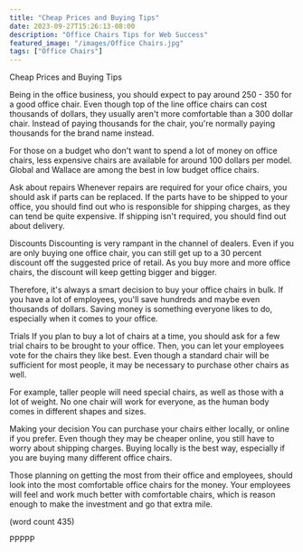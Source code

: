 ```yaml
---
title: "Cheap Prices and Buying Tips"
date: 2023-09-27T15:26:13-08:00
description: "Office Chairs Tips for Web Success"
featured_image: "/images/Office Chairs.jpg"
tags: ["Office Chairs"]
---
```


Cheap Prices and Buying Tips

Being in the office business, you should expect to
pay around 250 - 350 for a good office chair.  Even
though top of the line office chairs can cost 
thousands of dollars, they usually aren't more
comfortable than a 300 dollar chair.  Instead of
paying thousands for the chair, you're normally 
paying thousands for the brand name instead.

For those on a budget who don't want to spend a 
lot of money on office chairs, less expensive chairs
are available for around 100 dollars per model.  
Global and Wallace are among the best in low 
budget office chairs.

Ask about repairs
Whenever repairs are required for your ofice chairs,
you should ask if parts can be replaced.  If the
parts have to be shipped to your office, you should
find out who is responsible for shipping charges, 
as they can tend be quite expensive.  If shipping
isn't required, you should find out about delivery.

Discounts
Discounting is very rampant in the channel of 
dealers.  Even if you are only buying one office 
chair, you can still get up to a 30 percent discount
off the suggested price of retail.  As you buy 
more and more office chairs, the discount will keep
getting bigger and bigger.  

Therefore, it's always a smart decision to buy your
office chairs in bulk.  If you have a lot of employees, 
you'll save hundreds and maybe even thousands of 
dollars.  Saving money is something everyone likes to
do, especially when it comes to your office.

Trials
If you plan to buy a lot of chairs at a time, you 
should ask for a few trial chairs to be brought to 
your office.  Then, you can let your employees vote
for the chairs they like best.  Even though a standard
chair will be sufficient for most people, it may be
necessary to purchase other chairs as well.

For example, taller people will need special chairs,
as well as those with a lot of weight.  No one chair
will work for everyone, as the human body comes in 
different shapes and sizes.  

Making your decision
You can purchase your chairs either locally, or online
if you prefer.  Even though they may be cheaper 
online, you still have to worry about shipping 
charges.  Buying locally is the best way, especially 
if you are buying many different office chairs.

Those planning on getting the most from their office
and employees, should look into the most comfortable
office chairs for the money.  Your employees will feel
and work much better with comfortable chairs, which 
is reason enough to make the investment and go that
extra mile.

(word count 435)

PPPPP
